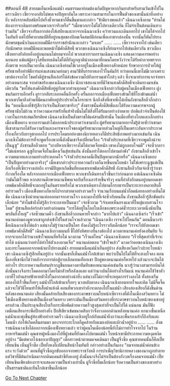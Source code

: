 ##ตอนที่ 48 สายลมเย็นเหนือแม่น้ำ
คนธรรมดาย่อมต้องเกิดปัญหาหากกินยาสำหรับสามวันเข้าไปในคราวเดียว
เซียวจางกลับไม่พบเจอปัญหาอันใด เพราะความสามารถในการฟื้นตัวของเขานั้นน่าทึ่งอย่างยิ่ง
หลังจากหลับสนิทไปครึ่งชั่วยามเขาก็ตื่นขึ้นมาและกล่าว “ข้ามีแรงพอแล้ว”
เฉินฉางเซิงถาม “ท่านไม่ต้องการจะเดินทางพร้อมพวกเราจริงหรือ”
“เมื่อพวกเราไม่ได้ไปทางเดียวกัน ก็ไม่จำเป็นต้อนเดินทางร่วมกัน”
เซียวจางรับเอากล่องใส่เสบียงและยาจากเฉินฉางเซิง คว้าทวนและเดินออกไป
เขาไม่ได้จากไปในทันที แต่ไปที่ศาลาสมบัติที่อยู่บนสุดของป้อมเจ็ดสมบัติก่อนเพื่อเอาชากล่องนั้น
จากนั้นก็หันไปทางนักพรตชุดน้ำเงินและยอดฝีมือจากราชสำนักและกล่าว “มาเลย”
……
……
เซียวจางจากไป เช่นเดียวกับนักพรต ยอดฝีมือและพลหน้าไม้ศักดิ์สิทธิ์
พวกของเฉินฉางเซิงก็ย่อมจากไปเช่นเดียวกัน
ชาวเมืองเฟิ่งหยางยังอ้อยอิ่งอยู่บนถนนไม่ยอมจากไป
พวกเขากราบกรานเฉินฉางเซิง แสดงความเคารพอย่างนบนอบ แม้แต่ผู้อาวุโสที่แทบเดินไม่ได้ก็ยังถูกญาตินำออกมาที่ถนนโดยหวังว่าจะได้รับคำอวยพรจากสังฆราช
หากเป็นเวลาอื่น เฉินฉางเซิงย่อมใช้เวลาอยู่ในเมืองเฟิ่งหยางสักหน่อย รักษาอาการป่วยให้ผู้ศรัทธาหรือทำพิธีการแห่งแสงขนาดย่อมๆ ตามวิธีที่บรรยายเอาไว้ในคัมภีร์
ทว่าตอนนี้เขาไม่มีเวลาเพราะเขาต้องจากไป โชคยังดีฮู่ซานสือเอ้อร์ได้ส่งข้อความไปยังอารามเต๋าใกล้ๆ แล้ว ซึ่งจะมาทำการแจกจ่ายยาอย่างเหมาะสม
จากคำขอร้องของเฉินฉางเซิง นักบวชสองนายที่มีวิชาแสงศักดิ์สิทธิ์จะเดินทางมาเช่นเดียวกัน
“ขอให้แสงศักดิ์สิทธิ์อยู่คู่กับพวกท่านทุกคน”
เฉินฉางเซิงกล่าวกับผู้คนในเมืองเฟิ่งหยาง
ฝูงชนก้มกราบอีกครั้ง ดูราวกลับระลอกคลื่นอีกครั้ง
ครั้นออกจากเมืองเฟิ่งหยางข้ามโซ่ที่โยงข้ามแม่น้ำ พวกเขาก็มาถึงส่วนที่มีคนอาศัยอยู่ประปรายในโกรกธาร
นึกถึงสิ่งที่เขาเพิ่งได้เห็นถังซานสือลิ่วก็กล่าวขึ้น “ตอนนี้เองที่ข้ารู้สึกว่าเจ้าเป็นสังฆราชจริงๆ”
สังฆราชนั้นศักดิ์สิทธิ์และได้รับความเคารพจากผู้ศรัทธานับไม่ถ้วน ทว่าความเคารพรักที่แท้จริงนั้นไม่ใช่สิ่งที่ได้รับมาอย่างง่ายดาย
ปกติแล้วจำเป็นต้องใช้เวลาในการสะสมเกียรติยศ
เฉินฉางเซิงเป็นสังฆราชได้แค่สามปีเท่านั้น ในเมืองที่ห่างไกลและเล็กอย่างเมืองเฟิ่งหยาง หากอารามเต๋าไม่ออกหน้าประกาศว่าเขามาถึง ผู้ศรัทธามากมายอาจไม่รู้ด้วยซ้ำว่าเขามา
ที่เขาสามารถได้รับความรักและเคารพจากใจของผู้ศรัทธามากมายส่วนใหญ่ก็เป็นเพราะอันหวาประกาศเรื่องเกี่ยวกับยาจูซาออกไป การประโคมยกย่องของนิกายหลวงก็มีประสิทธิภาพอย่างมากเช่นกัน
เฉินฉางเซิงไม่ต้องการที่จะพูดเรื่องพวกนี้ดังนั้นเขาจึงเปลี่ยนเรื่อง “เจ้าตัวประหลาดที่เซียวจางพูดถึงน่าจะเป็นฉูซู”
ถังซานสือลิ่วตอบ “บางทีหากเซียวจางไม่ได้บาดเจ็บหนัก เขาคงไม่ถูกลอบโจมตี”
เจ๋อซิ่วกลาว “ไม่แน่หรอก ฉูซูก็บาดเจ็บในเมืองเวิ่นสุ่ยเช่นกัน ดังนั้นอย่าได้ออกไปตามลำพัง”
ถังซานสือลิ่วเข้าใจความหมายและถามอย่างประหลาดใจ “เจ้าตัวประหลาดนี่เป็นปัญหามากนักหรือ”
เฉินฉางเซิงตอบ “เป็นปัญหาอย่างมากจริงๆ”
เมื่อเขากล่าวประกายความกังวลก็ฉายขึ้นบนใบหน้า
ไม่ใช่เพราะฉูซูแต่เป็นอีกเรื่องที่เซียวจางเอ่ยถึง อาจมีปัญหาเกิดขึ้นที่ยอดเขาเทพธิดาศักดิ์สิทธิ์
ถังซานสือลิ่วกับเจ๋อซิ่วรู้ว่าเขากังวลเรื่องใด หลังจากออกจากเมืองเฟิ่งหยาง พวกเขาก็เดินทางเร็วขึ้นกว่าก่อนมาก
แต่เฉินฉางเซิงคิดว่ามันไม่เร็วพอ
หากสถานศึกษาหนานซีพบเจอกับเรื่องเลวร้ายขึ้นจริงๆ คนที่กำลังกักตนอยู่บนยอดเขาเทพธิดาศักดิ์สิทธิ์จะตกอยู่ในอันตรายหรือไม่
พวกเขาเดินทางไปตามโกรกธารเป็นระยะทางหลายสิบลี้อย่ารวดเร็ว เมืองเฟิ่งหยางก็หายไปจากสายตาอย่างรวดเร็ว จำนวนเรือบนแม่น้ำก็ลดน้อยลงอย่างเห็นได้ชัด
เฉินฉางเซิงนำหนานเค่อออกมาจากสวนโจว และมองไปที่เจ๋อซิ่วกับคนอื่น
ถังซานสือลิ่วรู้สึกขัดแย้งเล็กน้อย “ทำไมข้าถึงได้รู้สึกว่าจะกลายเป็นแมว”
เจ๋อซิ่วถาม “เจ้าเคยเห็นกรงแมวที่ใหญ่แบบสวนโจวไหม”
ฮู่ซานสือเอ้อร์กล่าวอย่างถ่อมตน “การได้อยู่ในโลกใบเล็กของพระองค์ชั่วระยะเวลาหนึ่งนับเป็นพรอันยิ่งใหญ่”
เจ๋อซิ่วขมวดคิ้ว
ถังซานสือลิ่วถอนหายใจกล่าว “มากไปแล้ว”
เฉินฉางเซิงเร่ง “เร็วเข้า”
หนานเค่อมองดูพวกเขาถูกส่งเข้าไปในสวนโจวแล้วถาม “เฉินฉางเซิง เราจะไปไหนกัน”
ตอนนี้นางจำชื่อเฉินฉางเซิงได้แล้ว แต่นางไม่รู้ว่านางเป็นใคร ยังคงไม่รู้อะไรราวกับเด็กน้อย
“เราจะไปยังยอดเขาเทพธิดาศักดิ์สิทธิ์” เฉินฉางเซิงกางแผนที่ ชี้ไปยังทิศทางที่นางต้องไป
ดวงตาหนานเค่อยังคงทึมทึบ จึงยากจะบอกได้ว่านางเข้าใจแผนที่หรือไม่ นางถาม “เร็วแค่ไหน”
เฉินฉางเซิงตอบ “เร็วที่สุดเท่าที่เจ้าจะทำได้ แน่นอนว่าอย่าได้ทำให้ตัวเองบาดเจ็บ”
หนานเค่อตอบ “เข้าใจแล้ว”
นางคว้าคอของเฉินฉางเซิงและกระโดดออกจากหน้าผาไปทางแม่น้ำ
สายลมเหนือแม่น้ำเย็นอยู่บ้าง ส่งเสียงหวีดหวิวปะทะใบหน้าเขา เฉินฉางเซิงรู้สึกเย็นอยู่บ้าง
จากนั้นเขาก็เห็นแม่น้ำใกล้เข้ามา พบว่าเป็นไปไม่ได้ที่จะสงบใจลง
ตอนนี้เองที่เขานึกได้ว่าหลังจากการต่อสู้อาบเลือดบนเทือกเขา ปีกคู่ของหนานเค่อก็หายไป แล้วนางจะบินได้อย่างไร
ประกายความสับสนปรากฏขึ้นบนดวงตาทึมทึบของหนานเค่อเช่นกัน
นางรู้ว่านางสามารถบินได้ ดังนั้นนางจึงกระโดดออกมาโดยไม่กลัวหรือลังเลเลย
แต่ว่านางบินได้อย่างไรกันแน่
หนานเค่อใช้วิชาตัวเบาที่ไวปานสายฟ้าหายตัวไปในอากาศอย่างน่าทึ่ง แต่นางก็ไม่อาจที่จะหยุดการร่วงลงได้
ทั้งสองเริ่มตกลงไปเร็วขึ้นเรื่อยๆ แม่น้ำก็ใกล้เข้ามาเรื่อยๆ
นางหลับตาลง
เฉินฉางเซิงถอนหายใจและคิด ไม่มีจี๊ดจี๊ดแล้วจะใช้วิธีไหนทำให้เสื้อผ้าแห้งดี
ตอนที่พวกเขากำลังจะตกลงไปในแม่น้ำ เสียงสองเสียงก็ดังขึ้นด้านหลังของหนานเค่อ
เสียงนั้นคล้ายกับเสียงของกระดาษขาวบนใบหน้าเซียวจางที่ดังในเมืองสวินหยาง
ไม่ใช่เมืองเฟิ่งหยางแต่เป็นเมืองสวินหยาง เพราะมันเป็นเมืองสวินหยางที่กระดาษขาวบนใบหน้าของเขาอยู่ครบถ้วน
เป็นประดุจเสียงใบเรือกระพือพัดด้วยความเร็วสูงสุดเท่าที่จะเป็นไปได้
แน่นอน มันก็ฟังเหมือนเสียงกระพือปีกอย่างยิ่ง
ปีกสีเขียวเข้มขนาดสิบกว่าจั้งกางออกด้านหลังหนานเค่อ ยกนางขึ้นเหนือแม่น้ำและพุ่งขึ้นสู่ท้องฟ้าอย่างรวดเร็ว
เฉินฉางเซิงอยู่ใกล้กับแม่น้ำยิ่งกว่าและพื้นรองเท้าก็ถึงกับแตะโดนน้ำ ก่อให้เกิดคลื่นตามมา
มองจากระยะไกลก็ดูคล้ายกับแมลงปอแตะผิวน้ำอยู่บ้าง
……
……
สังฆราชเฉินฉางเซิงได้ออกจากเมืองเฟิ่งหยางแล้ว ทว่าผู้คนในเมืองน้อยนี้ยังไม่อาจทำใจจากไป
ในร้านอาหารริมแม่น้ำ คุณชายผู้หนึ่งมองไปที่ฝูงชนที่ยังมองไปตามแม่น้ำ ใบหน้าเขามีประกายความหงุดหงิดอยู่บ้าง
“มีแต่พวกโง่เขลาเบาปัญญา”
เด็กสาวหน้าตาหมดจดเดินมา เป็นมู่จิ่วซือ
คุณชายคนนั้นก็คือเปี๋ยเทียนซิน
เห็นมู่จิ่วซือ เปี๋ยยั่งหงก็เปลี่ยนสีหน้าในทันที กล่าวอย่างเป็นกันเอง “ลมจากแม่น้ำค่อนข้างแรง ระวังด้วย”
ตอนที่มู่จิ่วซือถูกขับออกจากพระราชวังหลี การบำเพ็ญวิชานิกายหลวงของนางถูกทำลาย แต่วิชาที่มีต้นกำเนิดมาจากดินแดนต้าซียังคงอยู่ ดังนั้นนางจึงไม่จำเป็นต้องกังวลเรื่องลมจากแม่น้ำ
เปี๋ยเทียนซินเพียงต้องการจะแสดงความเป็นห่วงเท่านั้น
มู่จิ่วซือยิ้มเล็กน้อย รับความเป็นห่วงของเขาอย่างเป็นธรรมชาติและยืนใกล้เขาขึ้นเล็กน้อย


[Go To Next Chapter]( ./875.md)
